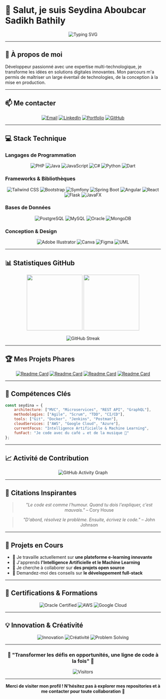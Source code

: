 # 👋 Salut, je suis **Seydina Aboubcar Sadikh Bathily** 

<div align="center">
  
![Typing SVG](https://readme-typing-svg.herokuapp.com?font=Fira+Code&size=30&duration=3000&pause=1000&color=2196F3&center=true&vCenter=true&width=600&lines=Développeur+Full+Stack;Architecte+Logiciel;Passionné+de+Technologies;Créateur+d'Expériences+Digitales)

</div>

---

## 🚀 **À propos de moi**

Développeur passionné avec une expertise multi-technologique, je transforme les idées en solutions digitales innovantes. Mon parcours m'a permis de maîtriser un large éventail de technologies, de la conception à la mise en production.

---

## 📫 **Me contacter**

<div align="center">

[![Email](https://img.shields.io/badge/Email-seydinaaboubacarsadikhbathily@gmail.com-D14836?style=for-the-badge&logo=gmail&logoColor=white)](mailto:seydinaaboubacarsadikhbathily@gmail.com)
[![LinkedIn](https://img.shields.io/badge/LinkedIn-Seydina%20Bathily-0077B5?style=for-the-badge&logo=linkedin&logoColor=white)](https://linkedin.com/in/seydina-bathily)
[![Portfolio](https://img.shields.io/badge/Portfolio-Mon%20Site-FF5722?style=for-the-badge&logo=google-chrome&logoColor=white)](https://seydina-bathily.dev)
[![GitHub](https://img.shields.io/badge/GitHub-Mon%20Profil-181717?style=for-the-badge&logo=github&logoColor=white)](https://github.com/seydinabathily)

</div>

---

## 💻 **Stack Technique**

### **Langages de Programmation**
<div align="center">

![PHP](https://img.shields.io/badge/PHP-777BB4?style=for-the-badge&logo=php&logoColor=white)
![Java](https://img.shields.io/badge/Java-ED8B00?style=for-the-badge&logo=java&logoColor=white)
![JavaScript](https://img.shields.io/badge/JavaScript-F7DF1E?style=for-the-badge&logo=javascript&logoColor=black)
![C#](https://img.shields.io/badge/C%23-239120?style=for-the-badge&logo=c-sharp&logoColor=white)
![Python](https://img.shields.io/badge/Python-3776AB?style=for-the-badge&logo=python&logoColor=white)
![Dart](https://img.shields.io/badge/Dart-0175C2?style=for-the-badge&logo=dart&logoColor=white)

</div>

### **Frameworks & Bibliothèques**
<div align="center">

![Tailwind CSS](https://img.shields.io/badge/Tailwind_CSS-38B2AC?style=for-the-badge&logo=tailwind-css&logoColor=white)
![Bootstrap](https://img.shields.io/badge/Bootstrap-563D7C?style=for-the-badge&logo=bootstrap&logoColor=white)
![Symfony](https://img.shields.io/badge/Symfony-000000?style=for-the-badge&logo=symfony&logoColor=white)
![Spring Boot](https://img.shields.io/badge/Spring_Boot-6DB33F?style=for-the-badge&logo=spring-boot&logoColor=white)
![Angular](https://img.shields.io/badge/Angular-DD0031?style=for-the-badge&logo=angular&logoColor=white)
![React](https://img.shields.io/badge/React-20232A?style=for-the-badge&logo=react&logoColor=61DAFB)
![Flask](https://img.shields.io/badge/Flask-000000?style=for-the-badge&logo=flask&logoColor=white)
![JavaFX](https://img.shields.io/badge/JavaFX-ED8B00?style=for-the-badge&logo=java&logoColor=white)

</div>

### **Bases de Données**
<div align="center">

![PostgreSQL](https://img.shields.io/badge/PostgreSQL-316192?style=for-the-badge&logo=postgresql&logoColor=white)
![MySQL](https://img.shields.io/badge/MySQL-4479A1?style=for-the-badge&logo=mysql&logoColor=white)
![Oracle](https://img.shields.io/badge/Oracle-F80000?style=for-the-badge&logo=oracle&logoColor=white)
![MongoDB](https://img.shields.io/badge/MongoDB-4EA94B?style=for-the-badge&logo=mongodb&logoColor=white)

</div>

### **Conception & Design**
<div align="center">

![Adobe Illustrator](https://img.shields.io/badge/Adobe%20Illustrator-FF9A00?style=for-the-badge&logo=adobe%20illustrator&logoColor=white)
![Canva](https://img.shields.io/badge/Canva-%2300C4CC.svg?style=for-the-badge&logo=Canva&logoColor=white)
![Figma](https://img.shields.io/badge/Figma-F24E1E?style=for-the-badge&logo=figma&logoColor=white)
![UML](https://img.shields.io/badge/UML-02569B?style=for-the-badge&logo=uml&logoColor=white)

</div>

---

## 📊 **Statistiques GitHub**

<div align="center">
  
<img height="180em" src="https://github-readme-stats.vercel.app/api?username=seydinabathily&show_icons=true&theme=radical&include_all_commits=true&count_private=true"/>
<img height="180em" src="https://github-readme-stats.vercel.app/api/top-langs/?username=seydinabathily&layout=compact&langs_count=8&theme=radical"/>

</div>

<div align="center">

![GitHub Streak](https://github-readme-streak-stats.herokuapp.com/?user=seydinabathily&theme=radical)

</div>

---

## 🏆 **Mes Projets Phares**

<div align="center">

[![Readme Card](https://github-readme-stats.vercel.app/api/pin/?username=seydinabathily&repo=ecommerce-symfony&theme=radical)](https://github.com/seydinabathily/ecommerce-symfony)
[![Readme Card](https://github-readme-stats.vercel.app/api/pin/?username=seydinabathily&repo=task-manager-react&theme=radical)](https://github.com/seydinabathily/task-manager-react)
[![Readme Card](https://github-readme-stats.vercel.app/api/pin/?username=seydinabathily&repo=inventory-springboot&theme=radical)](https://github.com/seydinabathily/inventory-springboot)
[![Readme Card](https://github-readme-stats.vercel.app/api/pin/?username=seydinabathily&repo=mobile-flutter-app&theme=radical)](https://github.com/seydinabathily/mobile-flutter-app)

</div>

---

## 🎯 **Compétences Clés**

```javascript
const seydina = {
    architecture: ["MVC", "Microservices", "REST API", "GraphQL"],
    methodologies: ["Agile", "Scrum", "TDD", "CI/CD"],
    tools: ["Git", "Docker", "Jenkins", "Postman"],
    cloudServices: ["AWS", "Google Cloud", "Azure"],
    currentFocus: "Intelligence Artificielle & Machine Learning",
    funFact: "Je code avec du café ☕ et de la musique 🎵"
};
```

---

## 📈 **Activité de Contribution**

<div align="center">

![GitHub Activity Graph](https://github-readme-activity-graph.vercel.app/graph?username=seydinabathily&theme=redical&hide_border=true)

</div>

---

## 🌟 **Citations Inspirantes**

<div align="center">

> *"Le code est comme l'humour. Quand tu dois l'expliquer, c'est mauvais."* – Cory House

> *"D'abord, résolvez le problème. Ensuite, écrivez le code."* – John Johnson

</div>

---

## 🎨 **Projets en Cours**

- 🔭 Je travaille actuellement sur **une plateforme e-learning innovante**
- 🌱 J'apprends **l'Intelligence Artificielle et le Machine Learning**
- 👯 Je cherche à collaborer sur **des projets open source**
- 💬 Demandez-moi des conseils sur **le développement full-stack**

---

## 🏅 **Certifications & Formations**

<div align="center">

![Oracle Certified](https://img.shields.io/badge/Oracle-Certified_Professional-F80000?style=for-the-badge&logo=oracle&logoColor=white)
![AWS](https://img.shields.io/badge/AWS-Cloud_Practitioner-232F3E?style=for-the-badge&logo=amazon-aws&logoColor=white)
![Google Cloud](https://img.shields.io/badge/Google_Cloud-Associate-4285F4?style=for-the-badge&logo=google-cloud&logoColor=white)

</div>

---

## 💡 **Innovation & Créativité**

<div align="center">

![Innovation](https://img.shields.io/badge/Innovation-100%25-FF6B6B?style=for-the-badge)
![Créativité](https://img.shields.io/badge/Créativité-∞-4ECDC4?style=for-the-badge)
![Problem Solving](https://img.shields.io/badge/Problem_Solving-Expert-45B7D1?style=for-the-badge)

</div>

---

<div align="center">

### 🌟 **"Transformer les défis en opportunités, une ligne de code à la fois"** 🌟

![Visitors](https://api.visitorbadge.io/api/visitors?path=https%3A%2F%2Fgithub.com%2Fseydinabathily&label=Visiteurs&countColor=%23263759&style=plastic)

---

**Merci de visiter mon profil ! N'hésitez pas à explorer mes repositories et à me contacter pour toute collaboration** 🚀

</div>
